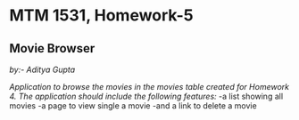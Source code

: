 # MTM 1531, Homework-5
## Movie Browser
*by:- Aditya Gupta*

*Application to browse the movies in the movies table created for Homework 4. The application should include the following features:*
-a list showing all movies
-a page to view single a movie
-and a link to delete a movie


